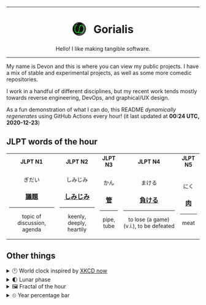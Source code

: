 ***

<h1 align="center">
<sub>
    <img src="readme/resources/avatar.png" height="36">
</sub>
&nbsp;
Gorialis
</h1>
<p align="center">
Hello! I like making tangible software.
</p>

***

My name is Devon and this is where you can view my public projects. I have a mix of stable and experimental projects, as well as some more comedic repositories.

I work in a handful of different disciplines, but my recent work tends mostly towards reverse engineering, DevOps, and graphical/UX design.

As a fun demonstration of what I can do, this README *dynamically regenerates* using GitHub Actions every hour! (it last updated at **00:24 UTC, 2020-12-23**)

<h2>JLPT words of the hour</h2>
<table>
    <tr>
        <th>JLPT N1</th>
        <th>JLPT N2</th>
        <th>JLPT N3</th>
        <th>JLPT N4</th>
        <th>JLPT N5</th>
    </tr>
    <tr>
        <td>
            <p align="center">ぎだい</p>
            <h3 align="center"><b><a href="https://jisho.org/search/%E8%AD%B0%E9%A1%8C">議題</a></b></h3>
            <hr>
            <p align="center">topic of discussion,<wbr> agenda</p>
        </td>
        <td>
            <p align="center">しみじみ</p>
            <h3 align="center"><b><a href="https://jisho.org/search/%E3%81%97%E3%81%BF%E3%81%98%E3%81%BF">しみじみ</a></b></h3>
            <hr>
            <p align="center">keenly,<wbr> deeply,<wbr> heartily</p>
        </td>
        <td>
            <p align="center">かん</p>
            <h3 align="center"><b><a href="https://jisho.org/search/%E7%AE%A1">管</a></b></h3>
            <hr>
            <p align="center">pipe,<wbr> tube</p>
        </td>
        <td>
            <p align="center">まける</p>
            <h3 align="center"><b><a href="https://jisho.org/search/%E8%B2%A0%E3%81%91%E3%82%8B">負ける</a></b></h3>
            <hr>
            <p align="center">to lose (a game) (v.i.),<wbr> to be defeated</p>
        </td>
        <td>
            <p align="center">にく</p>
            <h3 align="center"><b><a href="https://jisho.org/search/%E8%82%89">肉</a></b></h3>
            <hr>
            <p align="center">meat</p>
        </td>
    </tr>
</table>

<h2>Other things</h2>
<details>
<summary>🕛  World clock inspired by <a href="https://xkcd.com/now">XKCD now</a></summary>

> <img src="generated/now.png" width="512">

</details>
<details>
<summary>🌓 Lunar phase</summary>

The moon is approximately 30.28% through its phase (First Quarter).

</details>
<details>
<summary>&#x1f5bc; Fractal of the hour</summary>

> <img src="generated/fractal.png" width="512">

</details>
<details>
<summary>&#x23f2; Year percentage bar</summary>
<pre><code>2020 [███████████████████▁] 97.55%</code></pre>
</details>
